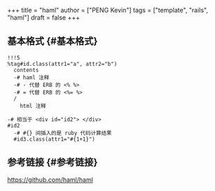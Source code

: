 +++
title = "haml"
author = ["PENG Kevin"]
tags = ["template", "rails", "haml"]
draft = false
+++

## 基本格式 {#基本格式}

```haml
!!!5
%tag#id.class(attr1="a", attr2="b")
  contents
  -# haml 注释
  -# - 代替 ERB 的 <% %>
  -# = 代替 ERB 的 <%= %>
  /
    html 注释

-# 相当于 <div id="id2"> </div>
#id2
  -# #{} 间插入的是 ruby 代码计算结果
  #id3.class(attr1="#{1+1}")
```


## 参考链接 {#参考链接}

<https://github.com/haml/haml>
